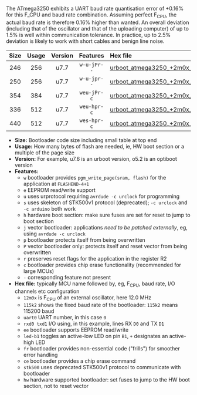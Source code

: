 The ATmega3250 exhibits a UART baud rate quantisation error of +0.16% for this F_CPU and baud rate combination. Assuming perfect F<sub>CPU</sub>, the actual baud rate is therefore 0.16% higher than wanted. An overall deviation (including that of the oscillator and that of the uploading computer) of up to 1.5% is well within communication tolerance. In practice, up to 2.5% deviation is likely to work with short cables and benign line noise.

|Size|Usage|Version|Features|Hex file|
|:-:|:-:|:-:|:-:|:--|
|246|256|u7.7|`w-u-jPr--`|[urboot_atmega3250_+2m0x_+++2k4_uart0_rxe0_txe1_led+b7.hex](https://raw.githubusercontent.com/stefanrueger/urboot.hex/main/cores/megacore/atmega3250/external_oscillator/fcpu_+2m0x/br_+++2k4/urboot_atmega3250_+2m0x_+++2k4_uart0_rxe0_txe1_led+b7.hex)|
|250|256|u7.7|`w-u-jpr--`|[urboot_atmega3250_+2m0x_+++2k4_uart0_rxe0_txe1_led+b7_fr.hex](https://raw.githubusercontent.com/stefanrueger/urboot.hex/main/cores/megacore/atmega3250/external_oscillator/fcpu_+2m0x/br_+++2k4/urboot_atmega3250_+2m0x_+++2k4_uart0_rxe0_txe1_led+b7_fr.hex)|
|354|384|u7.7|`weu-jPr-c`|[urboot_atmega3250_+2m0x_+++2k4_uart0_rxe0_txe1_ee_led+b7_fr_ce.hex](https://raw.githubusercontent.com/stefanrueger/urboot.hex/main/cores/megacore/atmega3250/external_oscillator/fcpu_+2m0x/br_+++2k4/urboot_atmega3250_+2m0x_+++2k4_uart0_rxe0_txe1_ee_led+b7_fr_ce.hex)|
|336|512|u7.7|`weu-hpr-c`|[urboot_atmega3250_+2m0x_+++2k4_uart0_rxe0_txe1_ee_led+b7_fr_ce_hw.hex](https://raw.githubusercontent.com/stefanrueger/urboot.hex/main/cores/megacore/atmega3250/external_oscillator/fcpu_+2m0x/br_+++2k4/urboot_atmega3250_+2m0x_+++2k4_uart0_rxe0_txe1_ee_led+b7_fr_ce_hw.hex)|
|440|512|u7.7|`wes-hpr-c`|[urboot_atmega3250_+2m0x_+++2k4_uart0_rxe0_txe1_ee_led+b7_fr_ce_stk500_hw.hex](https://raw.githubusercontent.com/stefanrueger/urboot.hex/main/cores/megacore/atmega3250/external_oscillator/fcpu_+2m0x/br_+++2k4/urboot_atmega3250_+2m0x_+++2k4_uart0_rxe0_txe1_ee_led+b7_fr_ce_stk500_hw.hex)|

- **Size:** Bootloader code size including small table at top end
- **Usage:** How many bytes of flash are needed, ie, HW boot section or a multiple of the page size
- **Version:** For example, u7.6 is an urboot version, o5.2 is an optiboot version
- **Features:**
  + `w` bootloader provides `pgm_write_page(sram, flash)` for the application at `FLASHEND-4+1`
  + `e` EEPROM read/write support
  + `u` uses urprotocol requiring `avrdude -c urclock` for programming
  + `s` uses skeleton of STK500v1 protocol (deprecated); `-c urclock` and `-c arduino` both work
  + `h` hardware boot section: make sure fuses are set for reset to jump to boot section
  + `j` vector bootloader: applications *need to be patched externally*, eg, using `avrdude -c urclock`
  + `p` bootloader protects itself from being overwritten
  + `P` vector bootloader only: protects itself and reset vector from being overwritten
  + `r` preserves reset flags for the application in the register R2
  + `c` bootloader provides chip erase functionality (recommended for large MCUs)
  + `-` corresponding feature not present
- **Hex file:** typically MCU name followed by, eg, F<sub>CPU</sub>, baud rate, I/O channels etc configuration
  + `12m0x` is F<sub>CPU</sub> of an external oscillator, here 12.0 MHz
  + `115k2` shows the fixed baud rate of the bootloader: `115k2` means 115200 baud
  + `uart0` UART number, in this case `0`
  + `rxd0 txd1` I/O using, in this example, lines RX `D0` and TX `D1`
  + `ee` bootloader supports EEPROM read/write
  + `led-b1` toggles an active-low LED on pin `B1`, `+` designates an active-high LED
  + `fr` bootloader provides non-essential code ("frills") for smoother error handling
  + `ce` bootloader provides a chip erase command
  + `stk500` uses deprecated STK500v1 protocol to communicate with bootloader
  + `hw` hardware supported bootloader: set fuses to jump to the HW boot section, not to reset vector
